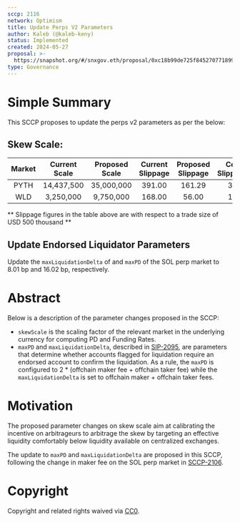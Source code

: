 ```yaml
---
sccp: 2116
network: Optimism
title: Update Perps V2 Parameters
author: Kaleb (@kaleb-keny)
status: Implemented
created: 2024-05-27
proposal: >-
  https://snapshot.org/#/snxgov.eth/proposal/0xc18b99de725f845270771899614b9ec5b20787144657a67bd039b1182188bdf3
type: Governance
---
```


# Simple Summary

This SCCP proposes to update the perps v2 parameters as per the below:

## Skew Scale:

| **Market** | **Current Scale** | **Proposed Scale** | **Current Slippage** | **Proposed Slippage** | **Cex Slippage** |
|:----------:|:-----------------:|:------------------:|:--------------------:|:---------------------:|:----------------:|
|    PYTH    |     14,437,500    |     35,000,000     |        391.00        |         161.29        |        36        |
|     WLD    |     3,250,000     |      9,750,000     |        168.00        |         56.00         |        18        |

** Slippage figures in the table above are with respect to a trade size of USD 500 thousand **

## Update Endorsed Liquidator Parameters

Update the `maxLiquidationDelta` of and `maxPD` of the SOL perp market to 8.01 bp and 16.02 bp, respectively.

# Abstract
Below is a description of the parameter changes proposed in the SCCP:
- `skewScale` is the scaling factor of the relevant market in the underlying currency for computing PD and Funding Rates.
- `maxPD` and `maxLiquidationDelta`, described in [SIP-2095](https://sips.synthetix.io/sips/sip-2005/), are parameters that determine whether accounts flagged for liquidation require an endorsed account to confirm the liquidation.  As a rule, the `maxPD` is configured to 2 * (offchain maker fee + offchain taker fee) while the `maxLiquidationDelta` is set to offchain maker + offchain taker fees.

# Motivation

The proposed parameter changes on skew scale aim at calibrating the incentive on arbitrageurs to arbitrage the skew by targeting an effective liquidity comfortably below liquidity available on centralized exchanges.

The update to `maxPD` and `maxLiquidationDelta` are proposed in this SCCP, following the change in maker fee on the SOL perp market in [SCCP-2106](https://sips.synthetix.io/sccp/sccp-2106/).


# Copyright

Copyright and related rights waived via [CC0](https://creativecommons.org/publicdomain/zero/1.0/).


